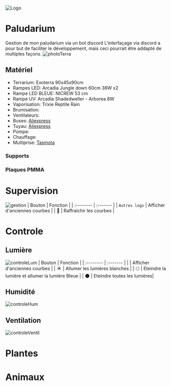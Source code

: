 
![Logo](https://cdn.discordapp.com/attachments/1046446625146540063/1071829314347204699/f6d37359ca91b45f3c5926014c01ad81_2.jpg)

# Paludarium
Gestion de mon paludarium via un bot discord
L'interfaçage via discord a pour but de faciliter le développement, mais ceci pourrait être addapté de multiples façons.
![photoTerra](https://media.discordapp.net/attachments/991417764147380254/1065402997066170398/DSC09086.jpg?width=791&height=527)

## Matériel

- Terrarium: Exoterra 90x45x90cm
- Rampes LED: Arcadia Jungle down 60cm 36W x2
- Rampe LED BLEUE: NICREW 53 cm
- Rampe UV: Arcadia Shadedweller - Arborea 8W
- Vaporisation: Trixie Reptile Rain
- Brumisation: 
- Ventilateurs: 
- Buses: [Aliexpress](https://fr.aliexpress.com/item/1005003416627646.html?spm=a2g0o.order_list.order_list_main.12.d7265e5b0qKbiF&gatewayAdapt=glo2fra)
- Tuyau: [Aliexpress](https://fr.aliexpress.com/item/4001054330063.html?spm=a2g0o.order_list.order_list_main.18.d7265e5b0qKbiF&gatewayAdapt=glo2fra)
- Pompe:
- Chauffage:  
- Multiprise: [Tasmota](https://templates.blakadder.com/nous_A5T.html)

### Supports

### Plaques PMMA

# Supervision
![gestion](https://media.discordapp.net/attachments/1046446625146540063/1071829564965265408/image.png?width=402&height=808)
| Bouton | Fonction     |
| :-------- | :------- |
| `Autres logs` | Afficher d'anciennes courbes |
| 🔁 | Raffraichir les courbes |

# Controle
## Lumière
![controleLum](https://media.discordapp.net/attachments/1046446625146540063/1071829922017980446/image.png)
| Bouton | Fonction     |
| :-------- | :------- |
|  | Afficher d'anciennes courbes |
| ☀️ | Allumer les lumières blanches |
| 🌕 | Eteindre la lumière et allumer la lumière Bleue |
| 🌑 | Eteindre toutes les lumières|

## Humidité
![controleHum](https://media.discordapp.net/attachments/1046446625146540063/1071830118042976347/image.png)
## Ventilation
![controleVentil](https://media.discordapp.net/attachments/1046446625146540063/1071830327573627040/image.png)


# Plantes

# Animaux
